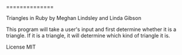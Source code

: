 ==============

Triangles in Ruby
by Meghan Lindsley and Linda Gibson

This program will take a user's input and first determine whether it is a triangle. 
If it is a triangle, it will determine which kind of triangle it is.

License
MIT

